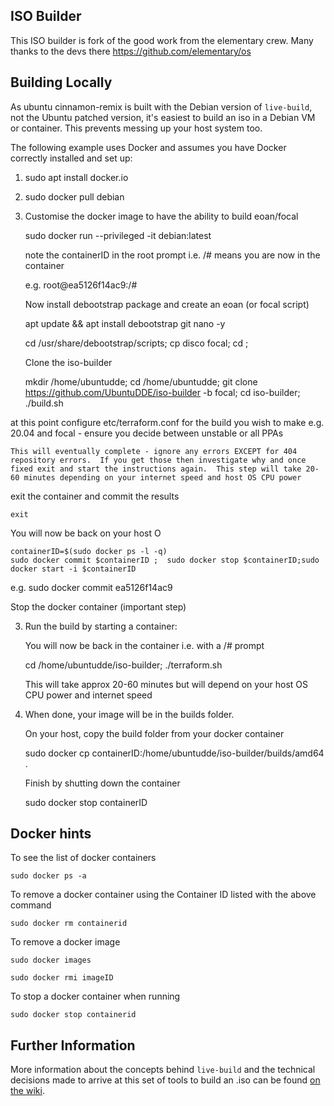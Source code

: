 ## ISO Builder

This ISO builder is fork of the good work from the elementary crew.  Many thanks to the devs there https://github.com/elementary/os

## Building Locally

As ubuntu cinnamon-remix is built with the Debian version of `live-build`, not the Ubuntu patched version, it's easiest to build an iso in a Debian VM or container. This prevents messing up your host system too.

The following example uses Docker and assumes you have Docker correctly installed and set up:

 1) sudo apt install docker.io

 2) sudo docker pull debian

 3) Customise the docker image to have the ability to build eoan/focal

    sudo docker run --privileged -it debian:latest

    note the containerID in the root prompt i.e. /# means you are now in the container
    
    e.g. root@ea5126f14ac9:/#

    Now install debootstrap package and create an eoan (or focal script)

    apt update && apt install debootstrap git nano -y

    cd /usr/share/debootstrap/scripts; cp disco focal; cd ;
    
    Clone the iso-builder

    mkdir /home/ubuntudde; cd /home/ubuntudde; git clone https://github.com/UbuntuDDE/iso-builder -b focal; cd iso-builder; ./build.sh
    
at this point configure etc/terraform.conf for the build you wish to make e.g. 20.04 and focal - ensure you decide between unstable or all PPAs


    This will eventually complete - ignore any errors EXCEPT for 404 repository errors.  If you get those then investigate why and once fixed exit and start the instructions again.  This step will take 20-60 minutes depending on your internet speed and host OS CPU power

exit the container and commit the results

    exit
    
You will now be back on your host O
    
    containerID=$(sudo docker ps -l -q)
    sudo docker commit $containerID ;  sudo docker stop $containerID;sudo docker start -i $containerID
    
    
e.g.   sudo docker commit ea5126f14ac9

Stop the docker container (important step)

 3) Run the build by starting a container:
    
    You will now be back in the container i.e. with a /# prompt

    cd /home/ubuntudde/iso-builder; ./terraform.sh
    
    This will take approx 20-60 minutes but will depend on your host OS CPU power and internet speed

 4) When done, your image will be in the builds folder.

    On your host, copy the build folder from your docker container

    sudo docker cp containerID:/home/ubuntudde/iso-builder/builds/amd64 .

    Finish by shutting down the container

    sudo docker stop containerID

## Docker hints

To see the list of docker containers

    sudo docker ps -a

To remove a docker container using the Container ID listed with the above command

    sudo docker rm containerid
    
To remove a docker image

    sudo docker images
    
    sudo docker rmi imageID

To stop a docker container when running

    sudo docker stop containerid



## Further Information

More information about the concepts behind `live-build` and the technical decisions made to arrive at this set of tools to build an .iso can be found [on the wiki](https://github.com/elementary/os/wiki/Building-iso-Images).
